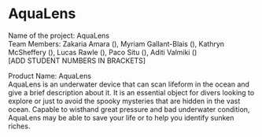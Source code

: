 # AquaLens
Name of the project: AquaLens  
Team Members: Zakaria Amara (), Myriam Gallant-Blais (), Kathryn McSheffery (), Lucas Rawle (), Paco Situ (), Aditi Valmiki ()  
[ADD STUDENT NUMBERS IN BRACKETS]  

Product Name: AquaLens  
AquaLens is an underwater device that can scan lifeform in the ocean and give a brief description about it. It is an essential object for divers looking to explore or just to avoid the spooky mysteries that are hidden in the vast ocean. Capable to wisthand great pressure and bad underwater condition, AquaLens may be able to save your life or to help you identify sunken riches.  